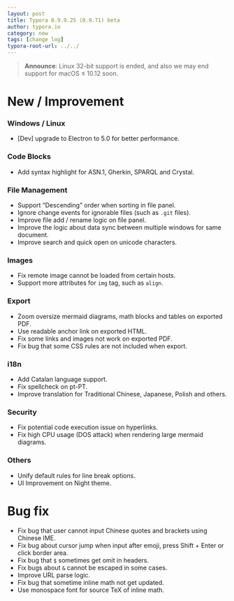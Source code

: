 ```yaml
---
layout: post
title: Typora 0.9.9.25 (0.9.71) beta
author: typora.io
category: new
tags: [change log]
typora-root-url: ../../
---
```


> **Announce**: Linux 32-bit support is ended, and also we may end support for macOS ≤ 10.12 soon.

# New / Improvement

### Windows / Linux

- [Dev] upgrade to Electron to 5.0 for better performance.

### Code Blocks

- Add syntax highlight for ASN.1, Gherkin, SPARQL and Crystal.

### File Management

- Support “Descending” order when sorting in file panel.
- Ignore change events for ignorable files (such as `.git` files).
- Improve file add / rename logic on file panel.
- Improve the logic about data sync between multiple windows for same document.
- Improve search and quick open on unicode characters.

### Images

- Fix remote image cannot be loaded from certain hosts.
- Support more attributes for `img` tag, such as `align`.

### Export

- Zoom oversize mermaid diagrams, math blocks and tables on exported PDF.
- Use readable anchor link on exported HTML.
- Fix some links and images not work on exported PDF.
- Fix bug that some CSS rules are not included when export. 

### i18n

- Add Catalan language support.
- Fix spellcheck on pt-PT.
- Improve translation for Traditional Chinese, Japanese, Polish and others.

### Security

- Fix potential code execution issue on hyperlinks.
- Fix high CPU usage (DOS attack) when rendering large mermaid diagrams.

### Others

- Unify default rules for line break options.
- UI Improvement on Night theme.

# Bug fix

- Fix bug that user cannot input Chinese quotes and brackets using Chinese IME.
- Fix bug about cursor jump when input after emoji, press Shift + Enter or click border area.
- Fix bug that `$` sometimes get omit in headers.
- Fix bugs about `&` cannot be escaped in some cases.
- Improve URL parse logic.
- Fix bug that sometime inline math not get updated.
- Use monospace font for source TeX of inline math.